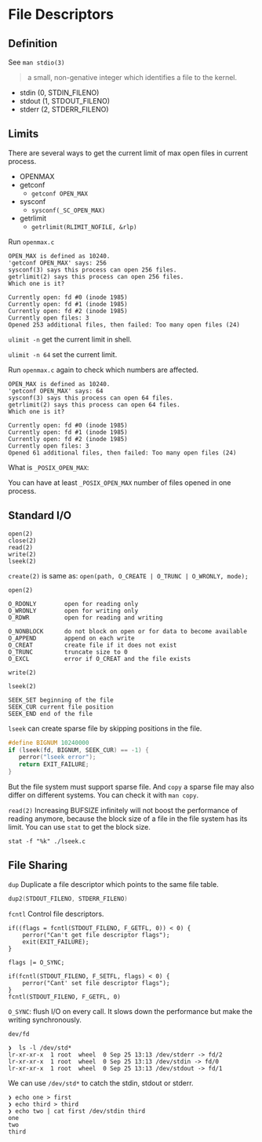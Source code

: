# File Descriptors

## Definition

See `man stdio(3)`

> a small, non-genative integer which identifies a file to the kernel.

- stdin (0, STDIN_FILENO)
- stdout (1, STDOUT_FILENO)
- stderr (2, STDERR_FILENO)

## Limits

There are several ways to get the current limit of max open files in current process.

- OPENMAX
- getconf
	- `getconf OPEN_MAX`
- sysconf
	- `sysconf(_SC_OPEN_MAX)`
- getrlimit
	- `getrlimit(RLIMIT_NOFILE, &rlp)`

Run `openmax.c`

```
OPEN_MAX is defined as 10240.
'getconf OPEN_MAX' says: 256
sysconf(3) says this process can open 256 files.
getrlimit(2) says this process can open 256 files.
Which one is it?

Currently open: fd #0 (inode 1985)
Currently open: fd #1 (inode 1985)
Currently open: fd #2 (inode 1985)
Currently open files: 3
Opened 253 additional files, then failed: Too many open files (24)
```

`ulimit -n` get the current limit in shell.

`ulimit -n 64` set the current limit.

Run `openmax.c` again to check which numbers are affected.

```
OPEN_MAX is defined as 10240.
'getconf OPEN_MAX' says: 64
sysconf(3) says this process can open 64 files.
getrlimit(2) says this process can open 64 files.
Which one is it?

Currently open: fd #0 (inode 1985)
Currently open: fd #1 (inode 1985)
Currently open: fd #2 (inode 1985)
Currently open files: 3
Opened 61 additional files, then failed: Too many open files (24)
```

What is `_POSIX_OPEN_MAX`:

You can have at least `_POSIX_OPEN_MAX` number of files opened in one process.

## Standard I/O
```
open(2)
close(2)
read(2)
write(2)
lseek(2)

```

`create(2)` is same as:
`open(path, O_CREATE | O_TRUNC | O_WRONLY, mode);`

`open(2)`

```
O_RDONLY        open for reading only
O_WRONLY        open for writing only
O_RDWR          open for reading and writing

O_NONBLOCK      do not block on open or for data to become available
O_APPEND        append on each write
O_CREAT         create file if it does not exist
O_TRUNC         truncate size to 0
O_EXCL          error if O_CREAT and the file exists
 ```
		   
		   
`write(2)`
	
`lseek(2)`
	
```
SEEK_SET beginning of the file
SEEK_CUR current file position
SEEK_END end of the file
```
	
 `lseek` can create sparse file by skipping positions in the file. 
 ```c
#define BIGNUM 10240000
if (lseek(fd, BIGNUM, SEEK_CUR) == -1) {
	perror("lseek error");
	return EXIT_FAILURE;
}
 ```
 But the file system must support sparse file. And `copy` a sparse file may also differ on different systems. You can check it with `man copy`.
 
`read(2)` Increasing BUFSIZE infinitely will not boost the performance of reading anymore, because the block size of a file in the file system has its limit. You can use `stat` to get the block size.

```
stat -f "%k" ./lseek.c
```


## File Sharing

`dup` Duplicate a file descriptor which points to the same file table.

```c
dup2(STDOUT_FILENO, STDERR_FILENO)
```

`fcntl` Control file descriptors.


```
if((flags = fcntl(STDOUT_FILENO, F_GETFL, 0)) < 0) {
	perror("Can't get file descriptor flags");
	exit(EXIT_FAILURE);
}

flags |= O_SYNC;

if(fcntl(STDOUT_FILENO, F_SETFL, flags) < 0) {
	perror("Cant' set file descriptor flags");
}
fcntl(STDOUT_FILENO, F_GETFL, 0)
```

`O_SYNC`: flush I/O on every call. It slows down the performance but make the writing synchronously.

`dev/fd`

```
❯  ls -l /dev/std*
lr-xr-xr-x  1 root  wheel  0 Sep 25 13:13 /dev/stderr -> fd/2
lr-xr-xr-x  1 root  wheel  0 Sep 25 13:13 /dev/stdin -> fd/0
lr-xr-xr-x  1 root  wheel  0 Sep 25 13:13 /dev/stdout -> fd/1
```

We can use `/dev/std*` to catch the stdin, stdout or stderr.

```
❯ echo one > first
❯ echo third > third
❯ echo two | cat first /dev/stdin third
one
two
third
```

